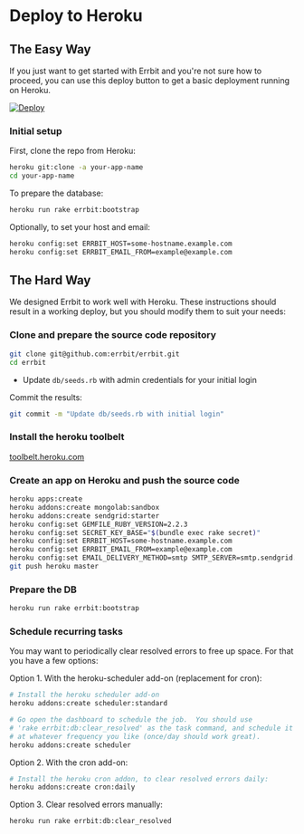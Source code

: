 # Deploy to Heroku

## The Easy Way

If you just want to get started with Errbit and you're not sure how to proceed,
you can use this deploy button to get a basic deployment running on Heroku.

[![Deploy](https://www.herokucdn.com/deploy/button.svg)](https://heroku.com/deploy?template=https://github.com/errbit/errbit/tree/master)

### Initial setup

First, clone the repo from Heroku:

```bash
heroku git:clone -a your-app-name
cd your-app-name
```

To prepare the database:

```bash
heroku run rake errbit:bootstrap
```

Optionally, to set your host and email:

```bash
heroku config:set ERRBIT_HOST=some-hostname.example.com
heroku config:set ERRBIT_EMAIL_FROM=example@example.com
```

## The Hard Way

We designed Errbit to work well with Heroku. These instructions should result
in a working deploy, but you should modify them to suit your needs:

### Clone and prepare the source code repository
```bash
git clone git@github.com:errbit/errbit.git
cd errbit
```

- Update `db/seeds.rb` with admin credentials for your initial login

Commit the results:
```bash
git commit -m "Update db/seeds.rb with initial login"
```

### Install the heroku toolbelt
[toolbelt.heroku.com](https://toolbelt.heroku.com/)

### Create an app on Heroku and push the source code
```bash
heroku apps:create
heroku addons:create mongolab:sandbox
heroku addons:create sendgrid:starter
heroku config:set GEMFILE_RUBY_VERSION=2.2.3
heroku config:set SECRET_KEY_BASE="$(bundle exec rake secret)"
heroku config:set ERRBIT_HOST=some-hostname.example.com
heroku config:set ERRBIT_EMAIL_FROM=example@example.com
heroku config:set EMAIL_DELIVERY_METHOD=smtp SMTP_SERVER=smtp.sendgrid.net
git push heroku master
```

### Prepare the DB

```bash
heroku run rake errbit:bootstrap
```

### Schedule recurring tasks
You may want to periodically clear resolved errors to free up space. For that
you have a few options:

Option 1. With the heroku-scheduler add-on (replacement for cron):

```bash
# Install the heroku scheduler add-on
heroku addons:create scheduler:standard

# Go open the dashboard to schedule the job.  You should use
# 'rake errbit:db:clear_resolved' as the task command, and schedule it
# at whatever frequency you like (once/day should work great).
heroku addons:create scheduler
```

Option 2. With the cron add-on:

```bash
# Install the heroku cron addon, to clear resolved errors daily:
heroku addons:create cron:daily
```

Option 3. Clear resolved errors manually:

```bash
heroku run rake errbit:db:clear_resolved
```
